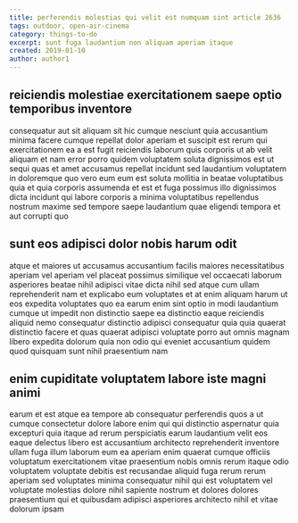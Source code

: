 ```yaml
---
title: perferendis molestias qui velit est numquam sint article 2636
tags: outdoor, open-air-cinema
category: things-to-do
excerpt: sunt fuga laudantium non aliquam aperiam itaque
created: 2019-01-10
author: author1
---
```


## reiciendis molestiae exercitationem saepe optio temporibus inventore

consequatur aut sit aliquam sit hic cumque nesciunt quia accusantium minima facere cumque repellat dolor aperiam et suscipit est rerum qui exercitationem ea a est fugit reiciendis laborum quis corporis ut ab velit aliquam et nam error porro quidem voluptatem soluta dignissimos est ut sequi quas et amet accusamus repellat incidunt sed laudantium voluptatem in doloremque quo vero eum eum est soluta mollitia in beatae voluptatibus quia et quia corporis assumenda et est et fuga possimus illo dignissimos dicta incidunt qui labore corporis a minima voluptatibus repellendus nostrum maxime sed tempore saepe laudantium quae eligendi tempora et aut corrupti quo

## sunt eos adipisci dolor nobis harum odit

atque et maiores ut accusamus accusantium facilis maiores necessitatibus aperiam vel aperiam vel placeat possimus similique vel occaecati laborum asperiores beatae nihil adipisci vitae dicta nihil sed atque cum ullam reprehenderit nam et explicabo eum voluptates et at enim aliquam harum ut eos expedita voluptates quo ea earum enim sint optio in modi laudantium cumque ut impedit non distinctio saepe ea distinctio eaque reiciendis aliquid nemo consequatur distinctio adipisci consequatur quia quia quaerat distinctio facere et quas quaerat adipisci voluptate porro aut omnis magnam libero expedita dolorum quia non odio qui eveniet accusantium quidem quod quisquam sunt nihil praesentium nam

## enim cupiditate voluptatem labore iste magni animi

earum et est atque ea tempore ab consequatur perferendis quos a ut cumque consectetur dolore labore enim qui qui distinctio aspernatur quia excepturi quia itaque ad rerum perspiciatis earum laudantium velit eos eaque delectus libero est accusantium architecto reprehenderit inventore ullam fuga illum laborum eum ea aperiam enim quaerat cumque officiis voluptatum exercitationem vitae praesentium nobis omnis rerum itaque odio voluptatem voluptate debitis est recusandae aliquid fuga rerum rerum aperiam sed voluptates minima consequatur nihil qui est voluptatem vel voluptate molestias dolore nihil sapiente nostrum et dolores dolores praesentium qui et quibusdam adipisci asperiores architecto nihil et vitae dolorum ipsam
